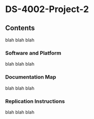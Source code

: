 # DS-4002-Project-2

## Contents
blah blah blah

### Software and Platform
blah blah blah

### Documentation Map
blah blah blah

### Replication Instructions
blah blah blah